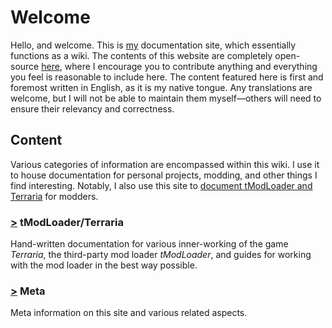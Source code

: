 # Welcome

Hello, and welcome. This is [my](https://github.com/steviegt6) documentation site, which essentially functions as a wiki. The contents of this website are completely open-source [here](https://github.com/steviegt6/maki), where I encourage you to contribute anything and everything you feel is reasonable to include here. The content featured here is first and foremost written in English, as it is my native tongue. Any translations are welcome, but I will not be able to maintain them myself—others will need to ensure their relevancy and correctness.

## Content

Various categories of information are encompassed within this wiki. I use it to house documentation for personal projects, modding, and other things I find interesting. Notably, I also use this site to [document tModLoader and Terraria](/docs/tmodloader/) for modders.

### [>](/docs/tmodloader/) tModLoader/Terraria

Hand-written documentation for various inner-working of the game _Terraria_, the third-party mod loader _tModLoader_, and guides for working with the mod loader in the best way possible.

### [>](/docs/meta/) Meta

Meta information on this site and various related aspects.
